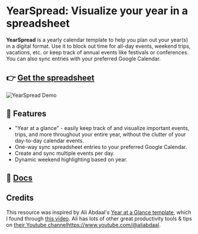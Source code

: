 # YearSpread: Visualize your year in a spreadsheet

**YearSpread** is a yearly calendar template to help you plan out your year(s) in a digital format. Use it to block out time for all-day events, weekend trips, vacations, etc. or keep track of annual events like festivals or conferences. You can also sync entries with your preferred Google Calendar.

## 👉 [Get the spreadsheet](https://docs.google.com/spreadsheets/d/1UezLLrUs2CTYpgBbuxlh0Mds6k-ykcy1hNU9sLdnbeQ/copy)

![YearSpread Demo](https://github.com/quinn-p-mchugh/year-spread/assets/40648753/546dd129-abb7-49c3-9f0a-3a358535285c)

## 🔮 Features
- "Year at a glance" - easily keep track of and visualize important events, trips, and more throughout your entire year, without the clutter of your day-to-day calendar events.
- One-way sync spreadsheet entries to your preferred Google Calendar. 
- Create and sync multiple events per day.
- Dynamic weekend highlighting based on year.

## 📝 [Docs](https://www.quinnmchugh.net/projects/year-spread)

## Credits
This resource was inspired by Ali Abdaal's [Year at a Glance template](https://aliabdaal.com/year-in-a-glance-template/), which I found through [this video](https://youtu.be/6o2tm00Ar8A?si=ZiqSR8DSznS0rF2b&t=43). Ali has lots of other great productivity tools & tips on [their Youtube channel](https://www.youtube.com/@aliabdaal)https://www.youtube.com/@aliabdaal. 
